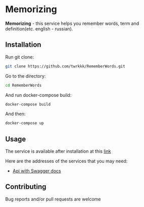 # Memorizing

**Memorizing** - this service helps you remember words, term and definition(etc. english - russian). 

## Installation

Run git clone:
```bash
git clone https://github.com/twrkkk/RememberWords.git
```

Go to the directory:
```bash
cd RememberWords
```

And run docker-compose build:
```bash
docker-compose build
```

And then:
```bash
docker-compose up
```

## Usage

The service is available after installation at this [link](http://localhost:7165/)

Here are the addresses of the services that you may need:
* [Api with Swagger docs](http://localhost:10000/)


## Contributing

Bug reports and/or pull requests are welcome
